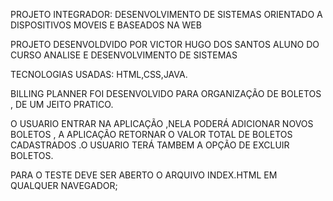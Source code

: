  PROJETO INTEGRADOR: DESENVOLVIMENTO DE SISTEMAS ORIENTADO A DISPOSITIVOS MOVEIS E BASEADOS NA WEB

PROJETO DESENVOLDVIDO POR VICTOR HUGO DOS SANTOS ALUNO DO CURSO ANALISE E DESENVOLVIMENTO DE SISTEMAS

TECNOLOGIAS USADAS: HTML,CSS,JAVA.

BILLING PLANNER FOI DESENVOLVIDO PARA ORGANIZAÇÃO DE BOLETOS , DE UM JEITO PRATICO.

O USUARIO ENTRAR NA APLICAÇÃO ,NELA PODERÁ ADICIONAR NOVOS BOLETOS , A APLICAÇÃO RETORNAR O VALOR TOTAL DE BOLETOS CADASTRADOS .O USUARIO TERÁ TAMBEM A OPÇÃO DE EXCLUIR BOLETOS.

PARA O TESTE DEVE SER ABERTO O ARQUIVO INDEX.HTML EM QUALQUER NAVEGADOR;
